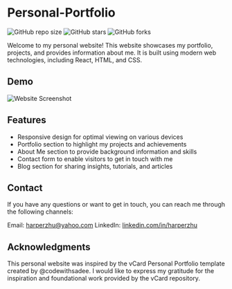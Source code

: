 # Personal-Portfolio

![GitHub repo size](https://img.shields.io/github/repo-size/harperzhu/personal-portfolio)
![GitHub stars](https://img.shields.io/github/stars/harperzhu/personal-portfolio?style=social)
![GitHub forks](https://img.shields.io/github/forks/harperzhu/personal-portfolio?style=social)


Welcome to my personal website! This website showcases my portfolio, projects, and provides information about me. It is built using modern web technologies, including React, HTML, and CSS.


## Demo

![Website Screenshot](./screenshots/homepage.png "Website Screenshot")

## Features

- Responsive design for optimal viewing on various devices
- Portfolio section to highlight my projects and achievements
- About Me section to provide background information and skills
- Contact form to enable visitors to get in touch with me
- Blog section for sharing insights, tutorials, and articles

## Contact
If you have any questions or want to get in touch, you can reach me through the following channels:

Email: harperzhu@yahoo.com
LinkedIn: [linkedin.com/in/harperzhu](https://www.linkedin.com/in/harper-zhu/)
## Acknowledgments

This personal website was inspired by the vCard Personal Portfolio template created by @codewithsadee. I would like to express my gratitude for the inspiration and foundational work provided by the vCard repository.


